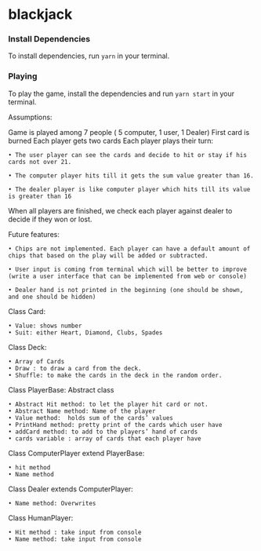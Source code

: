 # blackjack

### Install Dependencies 
To install dependencies, run `yarn` in your terminal.

### Playing
To play the game, install the dependencies and run `yarn start` in your terminal.

Assumptions:

Game is played among 7 people ( 5 computer, 1 user, 1 Dealer)
First card is burned
Each player gets two cards
Each player plays their turn:

    • The user player can see the cards and decide to hit or stay if his cards not over 21.
    
    • The computer player hits till it gets the sum value greater than 16.
    
    • The dealer player is like computer player which hits till its value is greater than 16
    
When all players are finished, we check each player against dealer to decide if they won or lost.

Future features:

    • Chips are not implemented. Each player can have a default amount of chips that based on the play will be added or subtracted.
    
    • User input is coming from terminal which will be better to improve (write a user interface that can be implemented from web or console)
    
    • Dealer hand is not printed in the beginning (one should be shown, and one should be hidden)

Class Card:

    • Value: shows number
    • Suit: either Heart, Diamond, Clubs, Spades
    
Class Deck:

    • Array of Cards
    • Draw : to draw a card from the deck.
    • Shuffle: to make the cards in the deck in the random order.
    
Class PlayerBase: Abstract class

    • Abstract Hit method: to let the player hit card or not.
    • Abstract Name method: Name of the player
    • Value method:  holds sum of the cards’ values
    • PrintHand method: pretty print of the cards which user have
    • addCard method: to add to the players’ hand of cards
    • cards variable : array of cards that each player have
    
Class ComputerPlayer extend PlayerBase:

    • hit method
    • Name method
    
Class Dealer extends ComputerPlayer:

    • Name method: Overwrites
    
Class HumanPlayer:

    • Hit method : take input from console
    • Name method: take input from console
